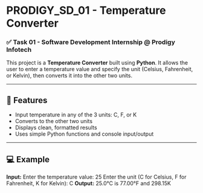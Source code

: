 # PRODIGY_SD_01 - Temperature Converter

### ✅ Task 01 - Software Development Internship @ Prodigy Infotech

This project is a **Temperature Converter** built using **Python**. It allows the user to enter a temperature value and specify the unit (Celsius, Fahrenheit, or Kelvin), then converts it into the other two units.

---

## 📌 Features

- Input temperature in any of the 3 units: C, F, or K
- Converts to the other two units
- Displays clean, formatted results
- Uses simple Python functions and console input/output

---

## 💻 Example

**Input:**
Enter the temperature value: 25 Enter the unit (C for Celsius, F for Fahrenheit, K for Kelvin): C
**Output:**
25.0°C is 77.00°F and 298.15K
